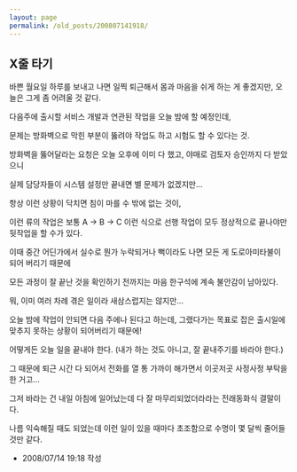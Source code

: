 ```yaml
---
layout: page
permalink: /old_posts/200807141918/
---
```


## X줄 타기

바쁜 월요일 하루를 보내고 나면 일찍 퇴근해서 몸과 마음을 쉬게 하는 게 좋겠지만, 오늘은 그게 좀 어려울 것 같다.

다음주에 출시할 서비스 개발과 연관된 작업을 오늘 밤에 할 예정인데,

문제는 방화벽으로 막힌 부분이 뚫려야 작업도 하고 시험도 할 수 있다는 것.

방화벽을 뚫어달라는 요청은 오늘 오후에 이미 다 했고, 야매로 검토자 승인까지 다 받았으니 

실제 담당자들이 시스템 설정만 끝내면 별 문제가 없겠지만...

항상 이런 상황이 닥치면 침이 마를 수 밖에 없는 것이,

이런 류의 작업은 보통 A -> B -> C 이런 식으로 선행 작업이 모두 정상적으로 끝나야만 뒷작업을 할 수가 있다.

이때 중간 어딘가에서 실수로 뭔가 누락되거나 뻑이라도 나면 모든 게 도로아미타불이 되어 버리기 때문에 

모든 과정이 잘 끝난 것을 확인하기 전까지는 마음 한구석에 계속 불안감이 남아있다.

뭐, 이미 여러 차례 겪은 일이라 새삼스럽지는 않지만...

오늘 밤에 작업이 안되면 다음 주에나 된다고 하는데, 그랬다가는 목표로 잡은 출시일에 맞추지 못하는 상황이 되어버리기 때문에!

어떻게든 오늘 일을 끝내야 한다. (내가 하는 것도 아니고, 잘 끝내주기를 바라야 한다.)

그 때문에 퇴근 시간 다 되어서 전화를 열 통 가까이 해가면서 이곳저곳 사정사정 부탁을 한 거고...

그저 바라는 건 내일 아침에 일어났는데 다 잘 마무리되었더라라는 전래동화식 결말이다.

나름 익숙해질 때도 되었는데 이런 일이 있을 때마다 초조함으로 수명이 몇 달씩 줄어들 것만 같다.






- 2008/07/14 19:18 작성